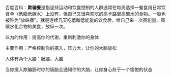 百度百科：**欺骗餐**是指坚持运动和饮食控制的人群通常在每周选择一餐食用日常饮食单（低脂低碳水）上没有，但自己又很喜欢吃的高卡路里高碳水的食物。一般也被称为“放纵餐”。就是连续几天吃低脂低能量的饮食后，给自己来一次高能量、高碳水化合物的美食，放纵一次。



以为的作用：提高你的代谢，重新刺激你的身体

主要作用：严格控制你的摄入，压力大，让你的大脑放松

人体有两个大脑：肠脑，大脑

当你摄入欺骗肠时你的肠脑会通知你的大脑，让你身心处于一个愉悦的状态